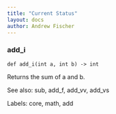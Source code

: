 ```yaml
---
title: "Current Status"
layout: docs
author: Andrew Fischer
---
```


<h3>add_i</h3>

<code>def add_i(int a, int b) -> int</code>

Returns the sum of a and b.

See also: sub, add_f, add_vv, add_vs

Labels: core, math, add
